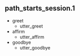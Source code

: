 ## path_starts_session.1
* greet
  - utter_greet
* affirm
  - utter_affirm
* goodbye
  - utter_goodbye
